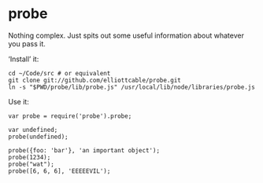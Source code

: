 probe
=====
Nothing complex. Just spits out some useful information about whatever you
pass it.

‘Install’ it:

    cd ~/Code/src # or equivalent
    git clone git://github.com/elliottcable/probe.git
    ln -s "$PWD/probe/lib/probe.js" /usr/local/lib/node/libraries/probe.js

Use it:

    var probe = require('probe').probe;
    
    var undefined;
    probe(undefined);
    
    probe({foo: 'bar'}, 'an important object');
    probe(1234);
    probe("wat");
    probe([6, 6, 6], 'EEEEEVIL');
